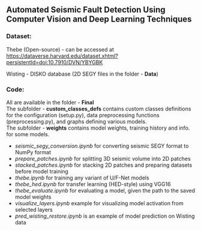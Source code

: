 ## Automated Seismic Fault Detection Using Computer Vision and Deep Learning Techniques 

### Dataset: 
Thebe (Open-source) - can be accessed at 
https://dataverse.harvard.edu/dataset.xhtml?persistentId=doi:10.7910/DVN/YBYGBK

Wisting - DISKO database (2D SEGY files in the folder - **Data**)

### Code:
All are available in the folder - **Final**  
The subfolder - **custom_classes_defs** contains custom classes definitions for the configuration (setup.py), data preprocessing functions (preprocessing.py), and graphs defining various models.   
The subfolder - **weights** contains model weights, training history and info. for some models.  

- *seismic_segy_conversion.ipynb* for converting seismic SEGY format to NumPy format  
- *prepare_patches.ipynb* for splitting 3D seismic volume into 2D patches   
- *stacked_patches.ipynb* for stacking 2D patches and preparing datasets before model training
- *thebe.ipynb* for training any variant of U/F-Net models
- *thebe_hed.ipynb* for transfer learning (HED-style) using VGG16
- *thebe_evaluate.ipynb* for evaluating a model, given the path to the saved model weights
- *visualize_layers.ipynb* example for visualizing model activation from selected layers
- *pred_wisting_restore.ipynb* is an example of model prediction on Wisting data









